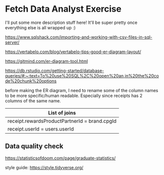 # Fetch Data Analyst Exercise

I'll put some more description stuff here! It'll be super pretty once everything else is all wrapped up :)

https://www.sqlshack.com/importing-and-working-with-csv-files-in-sql-server/

https://vertabelo.com/blog/vertabelo-tips-good-er-diagram-layout/

https://gitmind.com/er-diagram-tool.html

https://db.rstudio.com/getting-started/database-queries/#:~:text=To%20use%20SQL%2C%20open%20an,in%20the%20code%20chunk%20options

before making the ER diagram, I need to rename some of the column names to be more specific/human readable. Especially since receipts has 2 columns of the same name.

|List of joins|
|---|
|receipt.rewardsProductPartnerId = brand.cpgId|
|receipt.userId = users.userId|


## Data quality check

https://statisticsofdoom.com/page/graduate-statistics/

style guide: https://style.tidyverse.org/
